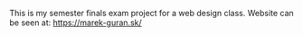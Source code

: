 This is my semester finals exam project for a web design class.
Website can be seen at: https://marek-guran.sk/
